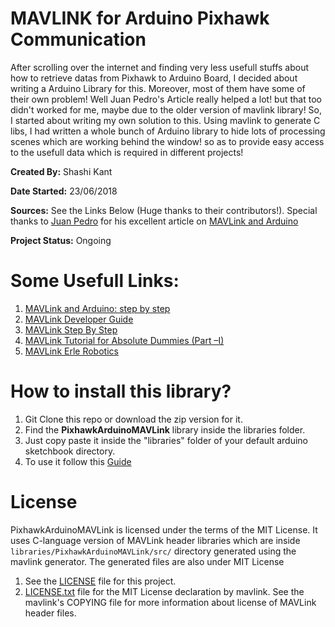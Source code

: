 # MAVLINK for Arduino Pixhawk Communication
After scrolling over the internet and finding very less usefull stuffs about how to retrieve datas from Pixhawk to Arduino Board, I decided about writing a Arduino Library for this. Moreover, most of them have some of their own problem! Well Juan Pedro's Article really helped a lot! but that too didn't worked for me, maybe due to the older version of mavlink library! So, I started about writing my own solution to this. Using mavlink to generate C libs, I had written a whole bunch of Arduino library to hide lots of processing scenes which are working behind the window! so as to provide easy access to the usefull data which is required in different projects!

**Created By:** Shashi Kant

**Date Started:** 23/06/2018

**Sources:** See the Links Below (Huge thanks to their contributors!). Special thanks to [Juan Pedro](https://discuss.ardupilot.org/u/jplopezll/) for his excellent article on [MAVLink and Arduino](https://discuss.ardupilot.org/t/mavlink-and-arduino-step-by-step/25566)

**Project Status:** Ongoing

# Some Usefull Links:
1. [MAVLink and Arduino: step by step](https://discuss.ardupilot.org/t/mavlink-and-arduino-step-by-step/25566)
1. [MAVLink Developer Guide](https://mavlink.io/en/)
1. [MAVLink Step By Step](https://discuss.ardupilot.org/t/mavlink-step-by-step/9629)
1. [MAVLink Tutorial for Absolute Dummies (Part –I)](https://diydrones.com/group/arducopterusergroup/forum/topics/mavlink-tutorial-for-absolute-dummies-part-i?xg_source=activity)
1. [MAVLink Erle Robotics](http://erlerobot.github.io/erle_gitbook/en/mavlink/mavlink.html)

# How to install this library?
1. Git Clone this repo or download the zip version for it.
1. Find the **PixhawkArduinoMAVLink** library inside the libraries folder.
1. Just copy paste it inside the "libraries" folder of your default arduino sketchbook directory.
1. To use it follow this [Guide](guide.md)

# License
PixhawkArduinoMAVLink is licensed under the terms  of the MIT License. It uses C-language version of MAVLink header libraries which are inside ```libraries/PixhawkArduinoMAVLink/src/``` directory generated using the mavlink generator. The generated files are also under MIT License
1. See the [LICENSE](LICENSE) file for this project.
1. [LICENSE.txt](libraries/PixhawkArduinoMAVLink/src/LICENSE.txt) file for the MIT License declaration by mavlink. See the mavlink's COPYING file for more information about license of MAVLink header files.
